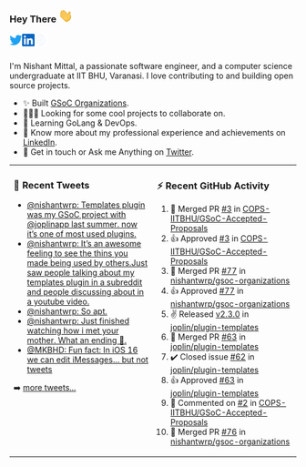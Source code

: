 ### Hey There <img src="./assets/wave.gif" width="25px">
<a href="https://urls.nishantwrp.com/twitter-github" target="_blank">
  <img align="left" alt="Nishant's Twitter" width="22px" src="./assets/twitter.svg" />
</a>
<a href="https://urls.nishantwrp.com/linkedin-github" target="_blank">
  <img align="left" alt="Nishant's LinkedIn" width="22px" src="./assets/linkedin.svg" />
</a>
<a href="https://urls.nishantwrp.com/site-github" target="_blank">
  <img align="left" alt="Nishant's Site" width="22px" src="./assets/globe.svg" />
</a>
<br /><br />

I'm Nishant Mittal, a passionate software engineer, and a computer science undergraduate at IIT BHU, Varanasi. I love contributing to and building open source projects.

- ✨ Built [GSoC Organizations](https://www.gsocorganizations.dev/).
- 👨🏽‍💻 Looking for some cool projects to collaborate on.
- 🌱 Learning GoLang & DevOps.
- 🚀 Know more about my professional experience and achievements on [LinkedIn](https://urls.nishantwrp.com/linkedin-github).
- 💬 Get in touch or Ask me Anything on [Twitter](https://urls.nishantwrp.com/twitter-github).

<table><tr>
<td valign="top" width="50%">

### 📱 Recent Tweets
<!-- TWITTER:START -->
- [@nishantwrp: Templates plugin was my GSoC project with @joplinapp last summer.  now it’s one of most used plugins.](https://rss.app/articles/cb4e791f6f6d729c074351566bd3a7c508111d6e1136a1e9c3ec930d979628d4f61eb1492ac7df6df0a56d7ddb130f9060d569e0c5167b158d)
- [@nishantwrp: It’s an awesome feeling to see the thins you made being used by others.Just saw people talking about my templates plugin in a subreddit and people discussing about  in a youtube video.](https://rss.app/articles/cb4e791f6f6d729c074351566bd3a7c508111d6e1136a1e9c3ec930d979628d4f61eb1492ac7df6df0a56d7ddc130f9b68d76de2c1117c128a)
- [@nishantwrp: So apt.](https://rss.app/articles/cb4e791f6f6d729c074351566bd3a7c508111d6e1136a1e9c3ec930d979628d4f61eb1492ac7df6df0a76f7bd81c0b9563d669e4c6117e1189)
- [@nishantwrp: Just finished watching how i met your mother. What an ending 🤩.](https://rss.app/articles/cb4e791f6f6d729c074351566bd3a7c508111d6e1136a1e9c3ec930d979628d4f61eb1492ac7df6df0a7697fda1c0a9567d568e1c4117c108f)
- [@MKBHD: Fun fact: In iOS 16 we can edit iMessages… but not tweets](https://rss.app/articles/cb4e791f6f6d729c074351566bd3a7c508111d6e321490c9e6ad940e849272d4ad4ef00f6ad0db60faab6d7cda130f9b61d560e8)
<!-- TWITTER:END -->
➡️ [more tweets...](https://twitter.com/nishantwrp)

</td>
<td valign="top" width="50%">

### ⚡ Recent GitHub Activity
<!--RECENT_ACTIVITY:start-->
1. 🎉 Merged PR [#3](https://github.com/COPS-IITBHU/GSoC-Accepted-Proposals/pull/3) in [COPS-IITBHU/GSoC-Accepted-Proposals](https://github.com/COPS-IITBHU/GSoC-Accepted-Proposals)
2. 👍 Approved [#3](https://github.com/COPS-IITBHU/GSoC-Accepted-Proposals/pull/3#pullrequestreview-1003432044) in [COPS-IITBHU/GSoC-Accepted-Proposals](https://github.com/COPS-IITBHU/GSoC-Accepted-Proposals)
3. 🎉 Merged PR [#77](https://github.com/nishantwrp/gsoc-organizations/pull/77) in [nishantwrp/gsoc-organizations](https://github.com/nishantwrp/gsoc-organizations)
4. 👍 Approved [#77](https://github.com/nishantwrp/gsoc-organizations/pull/77#pullrequestreview-995946381) in [nishantwrp/gsoc-organizations](https://github.com/nishantwrp/gsoc-organizations)
5. ✌️ Released [v2.3.0](https://github.com/joplin/plugin-templates/releases/tag/v2.3.0) in [joplin/plugin-templates](https://github.com/joplin/plugin-templates)
6. 🎉 Merged PR [#63](https://github.com/joplin/plugin-templates/pull/63) in [joplin/plugin-templates](https://github.com/joplin/plugin-templates)
7. ✔️ Closed issue [#62](https://github.com/joplin/plugin-templates/issues/62) in [joplin/plugin-templates](https://github.com/joplin/plugin-templates)
8. 👍 Approved [#63](https://github.com/joplin/plugin-templates/pull/63#pullrequestreview-995824227) in [joplin/plugin-templates](https://github.com/joplin/plugin-templates)
9. 💬 Commented on [#2](https://github.com/COPS-IITBHU/GSoC-Accepted-Proposals/pull/2#issuecomment-1146576319) in [COPS-IITBHU/GSoC-Accepted-Proposals](https://github.com/COPS-IITBHU/GSoC-Accepted-Proposals)
10. 🎉 Merged PR [#76](https://github.com/nishantwrp/gsoc-organizations/pull/76) in [nishantwrp/gsoc-organizations](https://github.com/nishantwrp/gsoc-organizations)
<!--RECENT_ACTIVITY:end-->

</td>
</tr></table>
